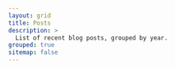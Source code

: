 ```yaml
---
layout: grid
title: Posts
description: >
  List of recent blog posts, grouped by year.
grouped: true
sitemap: false
---
```

